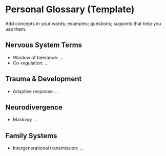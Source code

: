 # Personal Glossary (Template)

Add concepts in your words; examples; questions; supports that help you use them.

## Nervous System Terms
- Window of tolerance: …
- Co-regulation: …

## Trauma & Development
- Adaptive response: …

## Neurodivergence
- Masking: …

## Family Systems
- Intergenerational transmission: …
